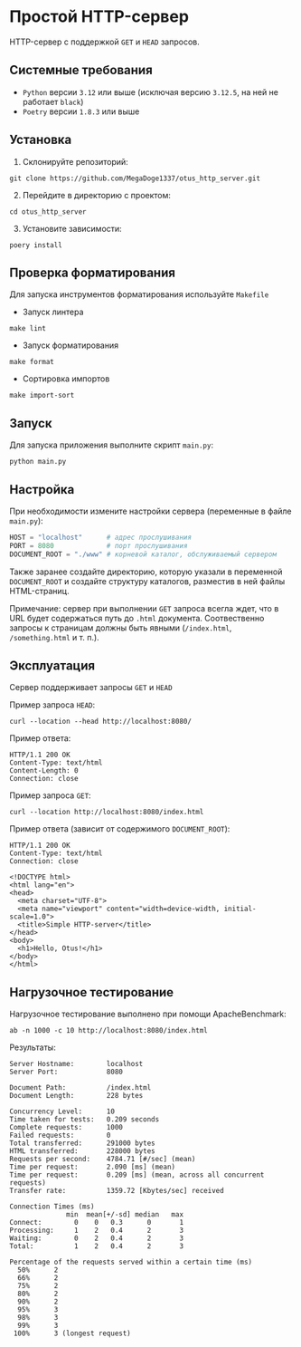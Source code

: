 # Простой HTTP-сервер
HTTP-сервер с поддержкой `GET` и `HEAD` запросов.

## Системные требования
- `Python` версии `3.12` или выше (исключая версию `3.12.5`, на ней не работает `black`)
- `Poetry` версии `1.8.3` или выше

## Установка

1. Склонируйте репозиторий:
```
git clone https://github.com/MegaDoge1337/otus_http_server.git
```

2. Перейдите в директорию с проектом:
```
cd otus_http_server
```

3. Установите зависимости:
```
poery install
```

## Проверка форматирования

Для запуска инструментов форматирования используйте `Makefile`

- Запуск линтера
```
make lint
```

- Запуск форматирования
```
make format
```

- Сортировка импортов
```
make import-sort
```

## Запуск

Для запуска приложения выполните скрипт `main.py`:
```
python main.py
```

## Настройка

При необходимости измените настройки сервера (переменные в файле `main.py`):
```py
HOST = "localhost"      # адрес прослушивания
PORT = 8080             # порт прослушивания
DOCUMENT_ROOT = "./www" # корневой каталог, обслуживаемый сервером
```

Также заранее создайте директорию, которую указали в переменной `DOCUMENT_ROOT` и создайте структуру каталогов, разместив в ней файлы HTML-страниц.

Примечание: сервер при выполнении `GET` запроса всегла ждет, что в URL будет содержаться путь до `.html` документа. Соотвественно запросы к страницам должны быть явными (`/index.html`, `/something.html` и т. п.).

## Эксплуатация

Сервер поддерживает запросы `GET` и `HEAD`

Пример запроса `HEAD`:
```
curl --location --head http://localhost:8080/
```

Пример ответа:
```
HTTP/1.1 200 OK
Content-Type: text/html
Content-Length: 0
Connection: close
```

Пример запроса `GET`:
```
curl --location http://localhost:8080/index.html
```

Пример ответа (зависит от содержимого `DOCUMENT_ROOT`):
```
HTTP/1.1 200 OK
Content-Type: text/html
Connection: close

<!DOCTYPE html>
<html lang="en">
<head>
  <meta charset="UTF-8">
  <meta name="viewport" content="width=device-width, initial-scale=1.0">
  <title>Simple HTTP-server</title>
</head>
<body>
  <h1>Hello, Otus!</h1>
</body>
</html>
```

## Нагрузочное тестирование

Нагрузочное тестирование выполнено при помощи ApacheBenchmark:
```
ab -n 1000 -c 10 http://localhost:8080/index.html
```

Результаты:
```
Server Hostname:        localhost
Server Port:            8080

Document Path:          /index.html
Document Length:        228 bytes

Concurrency Level:      10
Time taken for tests:   0.209 seconds
Complete requests:      1000
Failed requests:        0
Total transferred:      291000 bytes
HTML transferred:       228000 bytes
Requests per second:    4784.71 [#/sec] (mean)
Time per request:       2.090 [ms] (mean)
Time per request:       0.209 [ms] (mean, across all concurrent requests)
Transfer rate:          1359.72 [Kbytes/sec] received

Connection Times (ms)
              min  mean[+/-sd] median   max
Connect:        0    0   0.3      0       1
Processing:     1    2   0.4      2       3
Waiting:        0    2   0.4      2       3
Total:          1    2   0.4      2       3

Percentage of the requests served within a certain time (ms)
  50%      2
  66%      2
  75%      2
  80%      2
  90%      2
  95%      3
  98%      3
  99%      3
 100%      3 (longest request)
```
